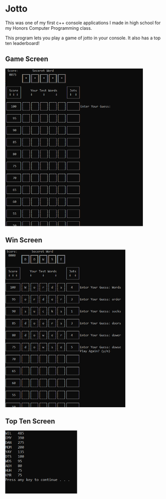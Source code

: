 # Jotto

This was one of my first c++ console applications I made in high school for my Honors Computer Programming class.

This program lets you play a game of jotto in your console. It also has a top ten leaderboard!

## Game Screen

<img src="https://github.com/williamShuppert/Jotto/blob/main/JottoGameStart.PNG" height="500">

## Win Screen

<img src="https://github.com/williamShuppert/Jotto/blob/main/JottoGameWon.PNG" height="500">

## Top Ten Screen

<img src="https://github.com/williamShuppert/Jotto/blob/main/JottoTopTen.PNG" height="200">
